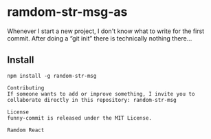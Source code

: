# ramdom-str-msg-as

Whenever I start a new project, I don't know what to write for the first commit. After doing a “git init” there is technically nothing there...

## Install

```npm
npm install -g random-str-msg

Contributing
If someone wants to add or improve something, I invite you to collaborate directly in this repository: random-str-msg

License
funny-commit is released under the MIT License.

Ramdom React
